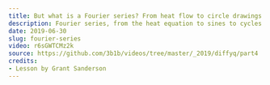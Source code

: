 ```yaml
---
title: But what is a Fourier series? From heat flow to circle drawings | DE4
description: Fourier series, from the heat equation to sines to cycles.
date: 2019-06-30
slug: fourier-series
video: r6sGWTCMz2k
source: https://github.com/3b1b/videos/tree/master/_2019/diffyq/part4
credits:
- Lesson by Grant Sanderson
---
```

